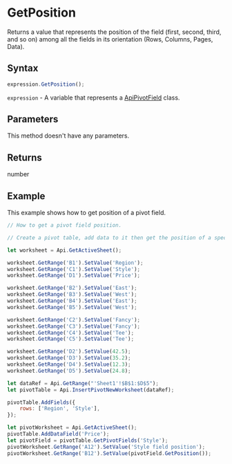 # GetPosition

Returns a value that represents the position of the field (first, second, third, and so on)
among all the fields in its orientation (Rows, Columns, Pages, Data).

## Syntax

```javascript
expression.GetPosition();
```

`expression` - A variable that represents a [ApiPivotField](../ApiPivotField.md) class.

## Parameters

This method doesn't have any parameters.

## Returns

number

## Example

This example shows how to get position of a pivot field.

```javascript editor-xlsx
// How to get a pivot field position.

// Create a pivot table, add data to it then get the position of a specified pivot field.

let worksheet = Api.GetActiveSheet();

worksheet.GetRange('B1').SetValue('Region');
worksheet.GetRange('C1').SetValue('Style');
worksheet.GetRange('D1').SetValue('Price');

worksheet.GetRange('B2').SetValue('East');
worksheet.GetRange('B3').SetValue('West');
worksheet.GetRange('B4').SetValue('East');
worksheet.GetRange('B5').SetValue('West');

worksheet.GetRange('C2').SetValue('Fancy');
worksheet.GetRange('C3').SetValue('Fancy');
worksheet.GetRange('C4').SetValue('Tee');
worksheet.GetRange('C5').SetValue('Tee');

worksheet.GetRange('D2').SetValue(42.5);
worksheet.GetRange('D3').SetValue(35.2);
worksheet.GetRange('D4').SetValue(12.3);
worksheet.GetRange('D5').SetValue(24.8);

let dataRef = Api.GetRange("'Sheet1'!$B$1:$D$5");
let pivotTable = Api.InsertPivotNewWorksheet(dataRef);

pivotTable.AddFields({
    rows: ['Region', 'Style'],
});

let pivotWorksheet = Api.GetActiveSheet();
pivotTable.AddDataField('Price');
let pivotField = pivotTable.GetPivotFields('Style');
pivotWorksheet.GetRange('A12').SetValue('Style field position');
pivotWorksheet.GetRange('B12').SetValue(pivotField.GetPosition());
```
